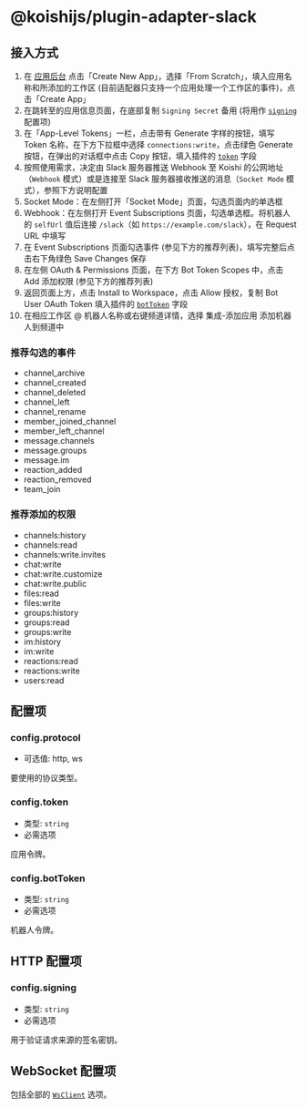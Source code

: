 # @koishijs/plugin-adapter-slack

## 接入方式

1. 在 [应用后台](https://api.slack.com/apps) 点击「Create New App」，选择「From Scratch」，填入应用名称和所添加的工作区 (目前适配器只支持一个应用处理一个工作区的事件)，点击「Create App」
2. 在跳转至的应用信息页面，在底部复制 `Signing Secret` 备用 (将用作 [`signing`](#config-signing) 配置项)
3. 在「App-Level Tokens」一栏，点击带有 Generate 字样的按钮，填写 Token 名称，在下方下拉框中选择 `connections:write`，点击绿色 Generate 按钮，在弹出的对话框中点击 Copy 按钮，填入插件的 [`token`](#config-token) 字段
4. 按照使用需求，决定由 Slack 服务器推送 Webhook 至 Koishi 的公网地址（`Webhook` 模式）或是连接至 Slack 服务器接收推送的消息（`Socket Mode` 模式），参照下方说明配置
5. Socket Mode：在左侧打开「Socket Mode」页面，勾选页面内的单选框
6. Webhook：在左侧打开 Event Subscriptions 页面，勾选单选框。将机器人的 `selfUrl` 值后连接 `/slack`（如 `https://example.com/slack`），在 Request URL 中填写
7. 在 Event Subscriptions 页面勾选事件 (参见下方的推荐列表)，填写完整后点击右下角绿色 Save Changes 保存
8. 在左侧 OAuth & Permissions 页面，在下方 Bot Token Scopes 中，点击 Add 添加权限 (参见下方的推荐列表)
9. 返回页面上方，点击 Install to Workspace，点击 Allow 授权，复制 Bot User OAuth Token 填入插件的 [`botToken`](#config-bottoken) 字段
10. 在相应工作区 @ 机器人名称或右键频道详情，选择 集成-添加应用 添加机器人到频道中

### 推荐勾选的事件

- channel_archive
- channel_created
- channel_deleted
- channel_left
- channel_rename
- member_joined_channel
- member_left_channel
- message.channels
- message.groups
- message.im
- reaction_added
- reaction_removed
- team_join

### 推荐添加的权限

- channels:history
- channels:read
- channels:write.invites
- chat:write
- chat:write.customize
- chat:write.public
- files:read
- files:write
- groups:history
- groups:read
- groups:write
- im:history
- im:write
- reactions:read
- reactions:write
- users:read

## 配置项

### config.protocol

- 可选值: http, ws

要使用的协议类型。

### config.token

- 类型: `string`
- 必需选项

应用令牌。

### config.botToken

- 类型: `string`
- 必需选项

机器人令牌。

## HTTP 配置项

### config.signing

- 类型: `string`
- 必需选项

用于验证请求来源的签名密钥。

## WebSocket 配置项

包括全部的 [`WsClient`](../../api/core/adapter.md#类：adapter-websocketclient) 选项。
